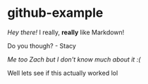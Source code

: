 # github-example

*Hey there!* I really, **really** like Markdown!

Do you though? - Stacy

*Me too Zach but I don't know much about it :(*

Well lets see if this actually worked lol
